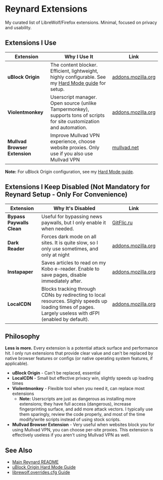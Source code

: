 # Reynard Extensions

My curated list of LibreWolf/Firefox extensions. Minimal, focused on privacy and usability.

## Extensions I Use

| Extension | Why I Use It | Link |
|-----------|--------------|------|
| **uBlock Origin** | The content blocker. Efficient, lightweight, highly configurable. See my [Hard Mode guide](../ublock/README.md) for setup. | [addons.mozilla.org](https://addons.mozilla.org/en-US/firefox/addon/ublock-origin/) |
| **Violentmonkey** | Userscript manager. Open source (unlike Tampermonkey), supports tons of scripts for site customization and automation. | [addons.mozilla.org](https://addons.mozilla.org/en-US/firefox/addon/violentmonkey/) |
| **Mullvad Browser Extension** | Improve Mullvad VPN experience, choose website proxies. Only use if you also use Mullvad VPN | [mullvad.net](https://mullvad.net/en/download/browser/extension) |

**Note:** For uBlock Origin configuration, see my [Hard Mode guide](../ublock/README.md).

## Extensions I Keep Disabled (Not Mandatory for Reynard Setup - Only For Convenience)

| Extension | Why It's Disabled | Link |
|-----------|-------------------|------|
| **Bypass Paywalls Clean** | Useful for bypassing news paywalls, but I only enable it when needed. | [GitFlic.ru](https://gitflic.ru/project/magnolia1234/bypass-paywalls-firefox-clean/release/0facfab5-936b-43ab-8b88-be067ee6a81a)|
| **Dark Reader** | Forces dark mode on all sites. It is quite slow, so I only use sometimes, and only at night | [addons.mozilla.org](https://addons.mozilla.org/en-US/firefox/addon/darkreader/) |
| **Instapaper** | Saves articles to read on my Kobo e-reader. Enable to save pages, disable immediately after. | [addons.mozilla.org](https://addons.mozilla.org/en-US/firefox/addon/instapaper/) |
| **LocalCDN** | Blocks tracking through CDNs by redirecting to local resources. Slighly speeds up loading times of pages. Largely useless with dFPI (enabled by default). | [addons.mozilla.org](https://addons.mozilla.org/en-US/firefox/addon/localcdn-fork-of-decentraleyes) |

## Philosophy

**Less is more.** Every extension is a potential attack surface and performance hit. I only run extensions that provide clear value and can't be replaced by native browser features or configs (or native operating system features, if applicable).

- **uBlock Origin** - Can't be replaced, essential
- **LocalCDN** - Small but effective privacy win, slightly speeds up loading times
- **Violentmonkey** - Flexible tool when you need it, can replace most extensions
  - **Note:** Userscripts are just as dangerous as installing more extensions; they have full access (dangerous), increase fingerprinting surface, and add more attack vectors. I typically use them sparingly, review the code properly, and most of the time modify/write scripts instead of using stock scripts.
- **Mullvad Browser Extension** - Very useful when websites block you for using Mullvad VPN, you can choose per-site proxies. This extension is effectively useless if you aren't using Mullvad VPN as well. 

## See Also

- [Main Reynard README](../README.md)
- [uBlock Origin Hard Mode Guide](../ublock/README.md)
- [librewolf.overrides.cfg Guide](../librewolf-overrides/README.md)
